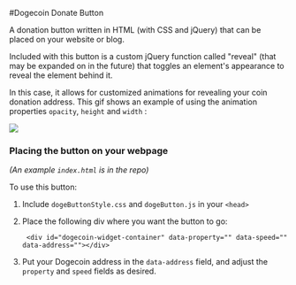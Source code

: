 #Dogecoin Donate Button

A donation button written in HTML (with CSS and jQuery) that can be placed on your website or blog.

Included with this button is a custom jQuery function called "reveal" (that may be expanded on in the future) that toggles an element's appearance to reveal the element behind it. 

In this case, it allows for customized animations for revealing your coin donation address. This gif shows an example of using the animation properties `opacity`, `height` and `width` :

![](http://i.imgur.com/MRPbzZV.gif)

### Placing the button on your webpage

_(An example `index.html` is in the repo)_

To use this button:

1. Include `dogeButtonStyle.css` and `dogeButton.js` in your `<head>`
2. Place the following div where you want the button to go:

        <div id="dogecoin-widget-container" data-property="" data-speed="" data-address=""></div>

3. Put your Dogecoin address in the `data-address` field, and adjust the `property` and `speed` fields as desired.
